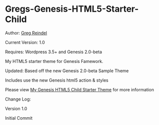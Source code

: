 Gregs-Genesis-HTML5-Starter-Child
=================================

Author: <a href="http://www.gregreindel.com">Greg Reindel</a>

Current Version: 1.0

Requires: Wordpress 3.5+ and Genesis 2.0-beta

My HTML5 starter theme for Genesis Famework.

Updated: Based off the new Genesis 2.0-beta Sample Theme

Includes use the new Genesis html5 action & styles

Please view <a href="http://www.gregreindel.com/genesis-html5-child-starter-theme/">My Genesis HTML5 Child Starter Theme</a> for more information

Change Log:

Version 1.0

Initial Commit
